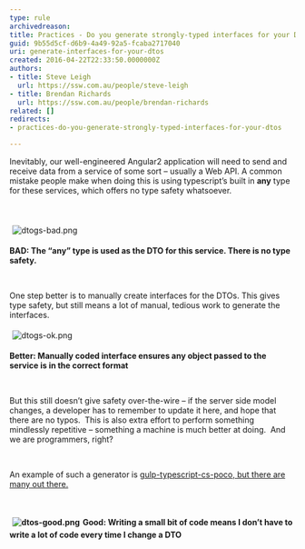 ```yaml
---
type: rule
archivedreason: 
title: Practices - Do you generate strongly-typed interfaces for your DTOs?
guid: 9b55d5cf-d6b9-4a49-92a5-fcaba2717040
uri: generate-interfaces-for-your-dtos
created: 2016-04-22T22:33:50.0000000Z
authors:
- title: Steve Leigh
  url: https://ssw.com.au/people/steve-leigh
- title: Brendan Richards
  url: https://ssw.com.au/people/brendan-richards
related: []
redirects:
- practices-do-you-generate-strongly-typed-interfaces-for-your-dtos

---
```



Inevitably, our well-engineered Angular2 application will need to send and receive data from a service of some sort – usually a Web API. A common mistake people make when doing this is using typescript’s built in <span class="s1"><strong>any</strong></span> type for these services, which offers no type safety whatsoever. <br>
<br><excerpt class='endintro'></excerpt><br>
<p>​​<img src="/PublishingImages/dtogs-bad.png" alt="dtogs-bad.png" style="margin&#58;5px;" /></p><p class="p1"><strong>BAD&#58; The “any” type is used as the DTO for this service. There is no type safety.</strong></p><p class="p2"><br></p><p class="p1">One step better is to manually create interfaces for the DTOs. This gives type safety, but still means a lot of manual, tedious work to generate the interfaces.</p><p class="p2"><img src="/PublishingImages/dtogs-ok.png" alt="dtogs-ok.png" style="margin&#58;5px;" /><br></p><p class="p1"><strong>Better&#58; Manually coded interface ensures any object passed to the service is in the correct format </strong></p><p class="p1"><strong><br></strong></p><p class="p1">But this still doesn’t give safety over-the-wire – if the server side model changes, a developer has to remember to update it here, and hope that there are no typos.&#160; This is also extra effort to perform something mindlessly repetitive – something a machine is much better at doing.&#160; And we are programmers, right?</p><p class="p2"><br></p><p class="p1">An example of such a generator is <a href="https&#58;//github.com/Evertras/gulp-typescript-cs-poco" target="_blank">gulp-typescript-cs-poco, but there are many out there. </a></p><p class="p1"><strong><strong><br></strong></strong></p><p class="p1"><strong><strong><img src="/PublishingImages/dtos-good.png" alt="dtos-good.png" style="margin&#58;5px;" />Good&#58; Writing a small bit of code means I don’t have to write a lot of code every time I change a DTO</strong> <br></strong></p>


